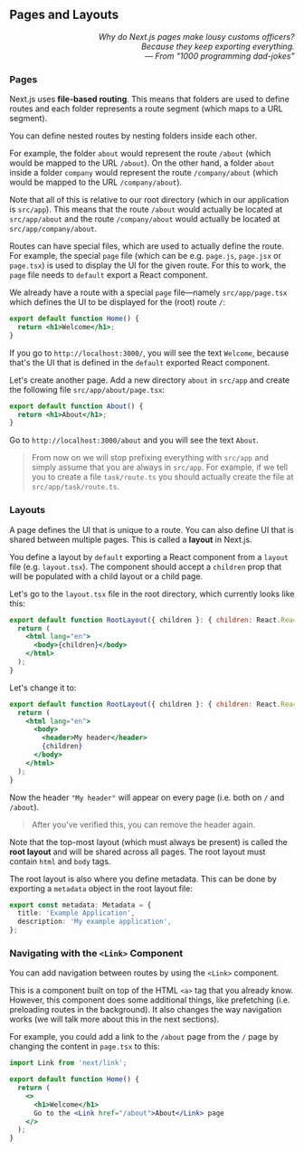 ## Pages and Layouts

<div style="text-align: right"> <i> Why do Next.js pages make lousy customs officers? <br> Because they keep exporting everything. <br> — From "1000 programming dad-jokes" </i> </div>

### Pages

Next.js uses **file-based routing**.
This means that folders are used to define routes and each folder represents a route segment (which maps to a URL segment).

You can define nested routes by nesting folders inside each other.

For example, the folder `about` would represent the route `/about` (which would be mapped to the URL `/about`).
On the other hand, a folder `about` inside a folder `company` would represent the route `/company/about` (which would be mapped to the URL `/company/about`).

Note that all of this is relative to our root directory (which in our application is `src/app`).
This means that the route `/about` would actually be located at `src/app/about` and the route `/company/about` would actually be located at `src/app/company/about`.

Routes can have special files, which are used to actually define the route.
For example, the special `page` file (which can be e.g. `page.js`, `page.jsx` or `page.tsx`) is used to display the UI for the given route.
For this to work, the `page` file needs to `default` export a React component.

We already have a route with a special `page` file—namely `src/app/page.tsx` which defines the UI to be displayed for the (root) route `/`:

```jsx
export default function Home() {
  return <h1>Welcome</h1>;
}
```

If you go to `http://localhost:3000/`, you will see the text `Welcome`, because that's the UI that is defined in the `default` exported React component.

Let's create another page.
Add a new directory `about` in `src/app` and create the following file `src/app/about/page.tsx`:

```jsx
export default function About() {
  return <h1>About</h1>;
}
```

Go to `http://localhost:3000/about` and you will see the text `About`.

> From now on we will stop prefixing everything with `src/app` and simply assume that you are always in `src/app`.
> For example, if we tell you to create a file `task/route.ts` you should actually create the file at `src/app/task/route.ts`.

### Layouts

A page defines the UI that is unique to a route.
You can also define UI that is shared between multiple pages.
This is called a **layout** in Next.js.

You define a layout by `default` exporting a React component from a `layout` file (e.g. `layout.tsx`).
The component should accept a `children` prop that will be populated with a child layout or a child page.

Let's go to the `layout.tsx` file in the root directory, which currently looks like this:

```jsx
export default function RootLayout({ children }: { children: React.ReactNode }) {
  return (
    <html lang="en">
      <body>{children}</body>
    </html>
  );
}
```

Let's change it to:

```jsx
export default function RootLayout({ children }: { children: React.ReactNode }) {
  return (
    <html lang="en">
      <body>
        <header>My header</header>
        {children}
      </body>
    </html>
  );
}
```

Now the header `"My header"` will appear on every page (i.e. both on `/` and `/about`).

> After you've verified this, you can remove the header again.

Note that the top-most layout (which must always be present) is called the **root layout** and will be shared across all pages.
The root layout must contain `html` and `body` tags.

The root layout is also where you define metadata.
This can be done by exporting a `metadata` object in the root layout file:

```ts
export const metadata: Metadata = {
  title: 'Example Application',
  description: 'My example application',
};
```

### Navigating with the `<Link>` Component

You can add navigation between routes by using the `<Link>` component.

This is a component built on top of the HTML `<a>` tag that you already know.
However, this component does some additional things, like prefetching (i.e. preloading routes in the background).
It also changes the way navigation works (we will talk more about this in the next sections).

For example, you could add a link to the `/about` page from the `/` page by changing the content in `page.tsx` to this:

```jsx
import Link from 'next/link';

export default function Home() {
  return (
    <>
      <h1>Welcome</h1>
      Go to the <Link href="/about">About</Link> page
    </>
  );
}
```
